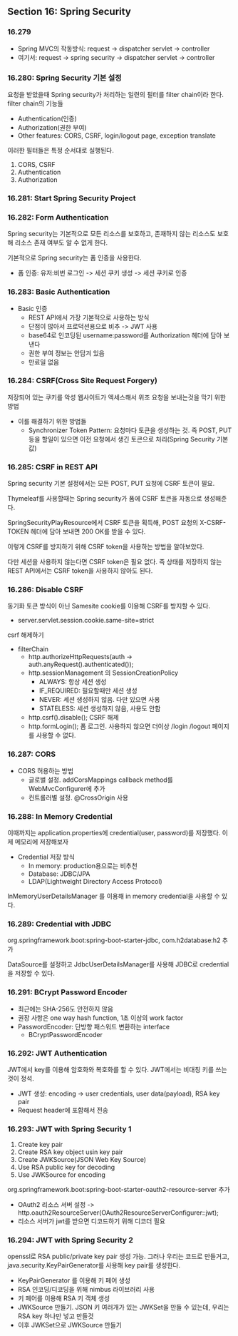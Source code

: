## Section 16: Spring Security

### 16.279
- Spring MVC의 작동방식: request -> dispatcher servlet -> controller
- 여기서: request -> spring security -> dispatcher servlet -> controller

### 16.280: Spring Security 기본 설정
요청을 받았을때 Spring security가 처리하는 일련의 필터를 filter chain이라 한다.
filter chain의 기능들
- Authentication(인증)
- Authorization(권한 부여)
- Other features: CORS, CSRF, login/logout page, exception translate

이러한 필터들은 특정 순서대로 실행된다.
1. CORS, CSRF
2. Authentication
3. Authorization

### 16.281: Start Spring Security Project

### 16.282: Form Authentication
Spring security는 기본적으로 모든 리소스를 보호하고, 존재하지 않는 리소스도 보호해 리소스 존재 여부도 알 수 없게 한다.

기본적으로 Spring security는 폼 인증을 사용한다.
- 폼 인증: 유저:비번 로그인 -> 세션 쿠키 생성 -> 세션 쿠키로 인증

### 16.283: Basic Authentication
- Basic 인증
  - REST API에서 가장 기본적으로 사용하는 방식
  - 단점이 많아서 프로덕션용으로 비추 -> JWT 사용
  - base64로 인코딩된 username:password를 Authorization 헤더에 담아 보낸다
  - 권한 부여 정보는 안담겨 있음
  - 만료일 없음

### 16.284: CSRF(Cross Site Request Forgery)
저장되어 있는 쿠키를 악성 웹사이트가 엑세스해서 위조 요청을 보내는것을 막기 위한 방법
- 이를 해결하기 위한 방법들
  - Synchronizer Token Pattern: 요청마다 토큰을 생성하는 것. 즉 POST, PUT등을 할일이 있으면 이전 요청에서 생긴 토큰으로 처리(Spring Security 기본값)


### 16.285: CSRF in REST API
Spring security 기본 설정에서는 모든 POST, PUT 요청에 CSRF 토큰이 필요.

Thymeleaf를 사용할때는 Spring security가 폼에 CSRF 토큰을 자동으로 생성해준다.

SpringSecurityPlayResource에서 CSRF 토큰을 획득해, POST 요청의 X-CSRF-TOKEN 헤더에 담아 보내면 200 OK를 받을 수 있다.

이렇게 CSRF를 방지하기 위해 CSRF token을 사용하는 방법을 알아보았다.

다만 세션을 사용하지 않는다면 CSRF token은 필요 없다. 즉 상태를 저장하지 않는 REST API에서는 CSRF token을 사용하지 않아도 된다.

### 16.286: Disable CSRF
동기화 토큰 방식이 아닌 Samesite cookie를 이용해 CSRF를 방지할 수 있다.
- server.servlet.session.cookie.same-site=strict

csrf 해제하기
- filterChain
  - http.authorizeHttpRequests(auth -> auth.anyRequest().authenticated());
  - http.sessionManagement 의 SessionCreationPolicy
    - ALWAYS: 항상 세션 생성
    - IF_REQUIRED: 필요할때만 세션 생성
    - NEVER: 세션 생성하지 않음. 다만 있으면 사용
    - STATELESS: 세션 생성하지 않음, 사용도 안함
  - http.csrf().disable(); CSRF 해제
  - http.formLogin(); 폼 로그인. 사용하지 않으면 더이상 /login /logout 페이지를 사용할 수 없다.

### 16.287: CORS
- CORS 허용하는 방법
  - 글로벌 설정. addCorsMappings callback method를 WebMvcConfigurer에 추가
  - 컨트롤러별 설정. @CrossOrigin 사용

### 16.288: In Memory Credential
이때까지는 application.properties에 credential(user, password)를 저장했다.
이제 메모리에 저장해보자

- Credential 저장 방식
  - In memory: production용으로는 비추천
  - Database: JDBC/JPA
  - LDAP(Lightweight Directory Access Protocol)

InMemoryUserDetailsManager 를 이용해 in memory credential을 사용할 수 있다.

### 16.289: Credential with JDBC
org.springframework.boot:spring-boot-starter-jdbc, com.h2database:h2 추가

DataSource를 설정하고 JdbcUserDetailsManager를 사용해 JDBC로 credential을 저장할 수 있다.

### 16.291: BCrypt Password Encoder
- 최근에는 SHA-256도 안전하지 않음
- 권장 사항은 one way hash function, 1초 이상의 work factor
- PasswordEncoder: 단방향 패스워드 변환하는 interface
  - BCryptPasswordEncoder

### 16.292: JWT Authentication
JWT에서 key를 이용해 암호화와 복호화를 할 수 있다. JWT에서는 비대칭 키를 쓰는것이 정석.
- JWT 생성: encoding -> user credentials, user data(payload), RSA key pair
- Request header에 포함해서 전송

### 16.293: JWT with Spring Security 1
1. Create key pair
2. Create RSA key object usin key pair
3. Create JWKSource(JSON Web Key Source)
4. Use RSA public key for decoding
5. Use JWKSource for encoding

org.springframework.boot:spring-boot-starter-oauth2-resource-server 추가

- OAuth2 리소스 서버 설정 -> http.oauth2ResourceServer(OAuth2ResourceServerConfigurer::jwt);
- 리소스 서버가 jwt를 받으면 디코드하기 위해 디코더 필요

### 16.294: JWT with Spring Security 2
openssl로 RSA public/private key pair 생성 가능.
그러나 우리는 코드로 만들거고, java.security.KeyPairGenerator를 사용해 key pair를 생성한다.
- KeyPairGenerator 를 이용해 키 페어 생성
- RSA 인코딩/디코딩을 위해 nimbus 라이브러리 사용
- 키 페어를 이용해 RSA 키 객체 생성
- JWKSource 만들기. JSON 키 여러개가 있는 JWKSet을 만들 수 있는데, 우리는 RSA key 하나만 넣고 만들것
- 이후 JWKSet으로 JWKSource 만들기